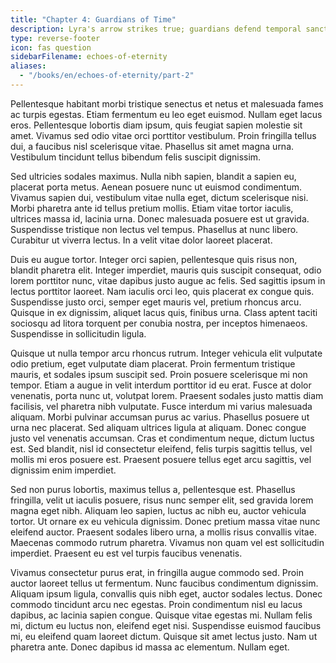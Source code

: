 ```yaml
---
title: "Chapter 4: Guardians of Time"
description: Lyra's arrow strikes true; guardians defend temporal sanctum.
type: reverse-footer
icon: fas question
sidebarFilename: echoes-of-eternity
aliases:
  - "/books/en/echoes-of-eternity/part-2"
---
```

Pellentesque habitant morbi tristique senectus et netus et malesuada fames ac turpis egestas. Etiam fermentum eu leo eget euismod. Nullam eget lacus eros. Pellentesque lobortis diam ipsum, quis feugiat sapien molestie sit amet. Vivamus sed odio vitae orci porttitor vestibulum. Proin fringilla tellus dui, a faucibus nisl scelerisque vitae. Phasellus sit amet magna urna. Vestibulum tincidunt tellus bibendum felis suscipit dignissim.

Sed ultricies sodales maximus. Nulla nibh sapien, blandit a sapien eu, placerat porta metus. Aenean posuere nunc ut euismod condimentum. Vivamus sapien dui, vestibulum vitae nulla eget, dictum scelerisque nisi. Morbi pharetra ante id tellus pretium mollis. Etiam vitae tortor iaculis, ultrices massa id, lacinia urna. Donec malesuada posuere est ut gravida. Suspendisse tristique non lectus vel tempus. Phasellus at nunc libero. Curabitur ut viverra lectus. In a velit vitae dolor laoreet placerat.

Duis eu augue tortor. Integer orci sapien, pellentesque quis risus non, blandit pharetra elit. Integer imperdiet, mauris quis suscipit consequat, odio lorem porttitor nunc, vitae dapibus justo augue ac felis. Sed sagittis ipsum in lectus porttitor laoreet. Nam iaculis orci leo, quis placerat ex congue quis. Suspendisse justo orci, semper eget mauris vel, pretium rhoncus arcu. Quisque in ex dignissim, aliquet lacus quis, finibus urna. Class aptent taciti sociosqu ad litora torquent per conubia nostra, per inceptos himenaeos. Suspendisse in sollicitudin ligula.

Quisque ut nulla tempor arcu rhoncus rutrum. Integer vehicula elit vulputate odio pretium, eget vulputate diam placerat. Proin fermentum tristique mauris, et sodales ipsum suscipit sed. Proin posuere scelerisque mi non tempor. Etiam a augue in velit interdum porttitor id eu erat. Fusce at dolor venenatis, porta nunc ut, volutpat lorem. Praesent sodales justo mattis diam facilisis, vel pharetra nibh vulputate. Fusce interdum mi varius malesuada aliquam. Morbi pulvinar accumsan purus ac varius. Phasellus posuere ut urna nec placerat. Sed aliquam ultrices ligula at aliquam. Donec congue justo vel venenatis accumsan. Cras et condimentum neque, dictum luctus est. Sed blandit, nisl id consectetur eleifend, felis turpis sagittis tellus, vel mollis mi eros posuere est. Praesent posuere tellus eget arcu sagittis, vel dignissim enim imperdiet.

Sed non purus lobortis, maximus tellus a, pellentesque est. Phasellus fringilla, velit ut iaculis posuere, risus nunc semper elit, sed gravida lorem magna eget nibh. Aliquam leo sapien, luctus ac nibh eu, auctor vehicula tortor. Ut ornare ex eu vehicula dignissim. Donec pretium massa vitae nunc eleifend auctor. Praesent sodales libero urna, a mollis risus convallis vitae. Maecenas commodo rutrum pharetra. Vivamus non quam vel est sollicitudin imperdiet. Praesent eu est vel turpis faucibus venenatis.

Vivamus consectetur purus erat, in fringilla augue commodo sed. Proin auctor laoreet tellus ut fermentum. Nunc faucibus condimentum dignissim. Aliquam ipsum ligula, convallis quis nibh eget, auctor sodales lectus. Donec commodo tincidunt arcu nec egestas. Proin condimentum nisl eu lacus dapibus, ac lacinia sapien congue. Quisque vitae egestas mi. Nullam felis mi, dictum eu luctus non, eleifend eget nisi. Suspendisse euismod faucibus mi, eu eleifend quam laoreet dictum. Quisque sit amet lectus justo. Nam ut pharetra ante. Donec dapibus id massa ac elementum. Nullam eget.